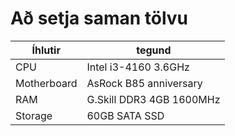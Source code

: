 # Að setja saman tölvu

| Íhlutir | tegund |
| ------- | ------ |
| CPU | Intel i3-4160 3.6GHz |
| Motherboard | AsRock B85 anniversary |
| RAM | G.Skill DDR3 4GB 1600MHz |
| Storage | 60GB SATA SSD | 
